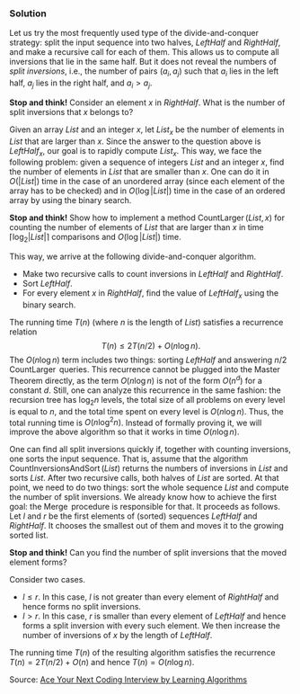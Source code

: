 
### Solution

Let us try the most frequently used type of the divide-and-conquer strategy:
split the input sequence into two halves, $\mathit{LeftHalf}$
and $\mathit{RightHalf}$, and make
a recursive call for each of them. This allows us to compute all
inversions that lie in the same half.
But it does not reveal
the
numbers of *split inversions*, i.e., the number of pairs $(a_i, a_j)$
such that $a_i$ lies in the left half, $a_j$ lies
in the right half, and $a_i>a_j$.

**Stop and think!** Consider an element $x$ in $\mathit{RightHalf}$.
What is the number of split inversions that $x$ belongs to?

Given an array $\mathit{List}$ and an integer $x$, let $\mathit{List}_x$
be the number of elements in $\mathit{List}$ that are larger than $x$.
Since the answer to the question above is $\mathit{LeftHalf}_x$, our goal is to
rapidly compute $\mathit{List}_x$.
This way, we face the following problem: given a sequence of integers
$\mathit{List}$ and an integer $x$, find the number of elements in $\mathit{List}$
that are smaller than $x$.
One can do it in $O(|\mathit{List}|)$ time in the case of an unordered array
(since each element of the array has to be checked) and
in $O(\log |\mathit{List}|)$ time in the case of an ordered array
by using the binary search.

**Stop and think!**
Show how to implement a method $\operatorname{CountLarger}(\mathit{List}, x)$
for counting the number of elements of $List$ that are larger than $x$
in time $\left\lceil \log_2|\mathit{List}| \right\rceil$ comparisons and $O(\log|\mathit{List}|)$ time.

This way, we arrive at the following divide-and-conquer algorithm.
* Make two recursive calls to count inversions in $\mathit{LeftHalf}$ and $\mathit{RightHalf}$.
* Sort $\mathit{LeftHalf}$.
* For every element $x$ in $\mathit{RightHalf}$, find the value of $\mathit{LeftHalf}_x$
  using the binary search.

The running time $T(n)$ (where $n$ is the length of $\mathit{List}$)
satisfies a recurrence relation
$$T(n) \le 2T(n/2)+O(n\log n).$$
The $O(n\log n)$ term includes two things: sorting $\mathit{LeftHalf}$
and answering $n/2$ $\operatorname{CountLarger}$ queries. This recurrence
cannot be plugged into the Master Theorem directly, as the term $O(n\log n)$
is not of the form $O(n^d)$ for a constant $d$. Still, one can analyze
this recurrence in the same fashion: the recursion tree has $\log_2 n$ levels,
the total size of all problems on every level is equal to $n$,
and the total time spent on every level is $O(n\log n)$.
Thus, the total running time is $O(n\log^2n)$.
Instead of formally proving it,
we will improve the above algorithm so that
it works in time $O(n\log n)$.

One can find all split inversions quickly if, together with counting
inversions, one sorts the input sequence. That is, assume that
the algorithm $\operatorname{CountInversionsAndSort}(\mathit{List})$
returns the numbers of inversions in $\mathit{List}$ and sorts $\mathit{List}$.
After two recursive calls, both halves of $\mathit{List}$
are sorted. At that point, we need to do two things:
sort the whole sequence $\mathit{List}$ and compute the number of split inversions.
We already know how to achieve the first goal: the $\operatorname{Merge}$ procedure
is responsible for that.
It proceeds as follows.
Let $l$ and $r$ be the first elements of (sorted) sequences $\mathit{LeftHalf}$ and
$\mathit{RightHalf}$. It chooses the smallest
out of them and moves it to the growing sorted list.

**Stop and think!** Can you find the number of split
inversions that the moved element forms?

Consider two cases.

 * $l \le r$. In this case, $l$ is not greater than every element of
$\mathit{RightHalf}$ and hence forms no split inversions.
 * $l > r$. In this case, $r$ is smaller than every element
of $\mathit{LeftHalf}$ and hence forms a split inversion
with every such element. We then increase the number of inversions of $x$
by the length of $\mathit{LeftHalf}$.

The running time $T(n)$ of the resulting algorithm satisfies
the recurrence $T(n)=2T(n/2)+O(n)$ and hence $T(n)=O(n\log n)$.

Source:
[Ace Your Next Coding Interview by Learning Algorithms](https://bit.ly/acecogniterra)

